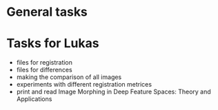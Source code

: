 # General tasks

# Tasks for Lukas

 - files for registration
 - files for differences
 - making the comparison of all images
 - experiments with different registration metrices
 - print and read Image Morphing in Deep Feature Spaces: Theory and Applications
